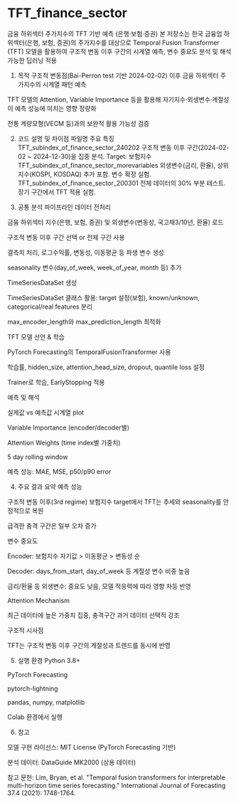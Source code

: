 # TFT_finance_sector

금융 하위섹터 주가지수의 TFT 기반 예측 (은행·보험·증권)
본 저장소는 한국 금융업 하위섹터(은행, 보험, 증권)의 주가지수를 대상으로 Temporal Fusion Transformer (TFT) 모델을 활용하여 구조적 변동 이후 구간의 시계열 예측, 변수 중요도 분석 및 해석 가능한 딥러닝 적용

1. 목적
구조적 변동점(Bai-Perron test 기반 2024-02-02) 이후 금융 하위섹터 주가지수의 시계열 패턴 예측

TFT 모델의 Attention, Variable Importance 등을 활용해 자기지수·외생변수·계절성이 예측 성능에 미치는 영향 정량화

전통 계량모형(VECM 등)과의 보완적 활용 가능성 검증

2. 코드 설명 및 차이점
파일명	주요 특징
TFT_subindex_of_finance_sector_240202	구조적 변동 이후 구간(2024-02-02 ~ 2024-12-30)을 집중 분석. Target: 보험지수
TFT_subindex_of_finance_sector_morevariables	외생변수(금리, 환율), 상위 지수(KOSPI, KOSDAQ) 추가 포함. 변수 확장 실험.
TFT_subindex_of_finance_sector_200301	전체 데이터의 30% 부분 테스트. 장기 구간에서 TFT 적용 실험.

3. 공통 분석 파이프라인
   데이터 전처리

금융 하위섹터 지수(은행, 보험, 증권) 및 외생변수(변동성, 국고채3/10년, 환율) 로드

구조적 변동 이후 구간 선택 or 전체 구간 사용

결측치 처리, 로그수익률, 변동성, 이동평균 등 파생 변수 생성

seasonality 변수(day_of_week, week_of_year, month 등) 추가

  TimeSeriesDataSet 생성

TimeSeriesDataSet 클래스 활용: target 설정(보험), known/unknown, categorical/real features 분리

max_encoder_length와 max_prediction_length 최적화

  TFT 모델 선언 & 학습

PyTorch Forecasting의 TemporalFusionTransformer 사용

학습률, hidden_size, attention_head_size, dropout, quantile loss 설정

Trainer로 학습, EarlyStopping 적용

  예측 및 해석

실제값 vs 예측값 시계열 plot

Variable Importance (encoder/decoder별)

Attention Weights (time index별 가중치)

5 day rolling window

예측 성능: MAE, MSE, p50/p90 error

4. 주요 결과 요약
예측 성능

구조적 변동 이후(3rd regime) 보험지수 target에서 TFT는 추세와 seasonality를 안정적으로 복원

급격한 충격 구간은 일부 오차 증가

변수 중요도

Encoder: 보험지수 자기값 > 이동평균 > 변동성 순

Decoder: days_from_start, day_of_week 등 계절성 변수 비중 높음

금리/환율 등 외생변수: 중요도 낮음, 모델 적응력에 따라 영향 차등 반영

Attention Mechanism

최근 데이터에 높은 가중치 집중, 충격구간 과거 데이터 선택적 강조

구조적 시사점

TFT는 구조적 변동 이후 구간의 계절성과 트렌드를 동시에 반영

5. 실행 환경
Python 3.8+

PyTorch Forecasting

pytorch-lightning

pandas, numpy, matplotlib

Colab 환경에서 실행

6. 참고

모델 구현 라이선스: MIT License (PyTorch Forecasting 기반)

분석 데이터: DataGuide MK2000 (상용 데이터)

참고 문헌: Lim, Bryan, et al. "Temporal fusion transformers for interpretable multi-horizon time series forecasting." International Journal of Forecasting 37.4 (2021): 1748-1764.
